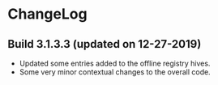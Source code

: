 # ChangeLog #

## Build 3.1.3.3 (updated on 12-27-2019) ##

- Updated some entries added to the offline registry hives.
- Some very minor contextual changes to the overall code.